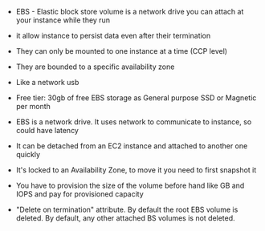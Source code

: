 * EBS - Elastic block store volume is a network drive you can attach at your instance while they run
* it allow instance to persist data even after their termination 
* They can only be mounted to one instance at a time (CCP level)
* They are bounded to a specific availability zone 
* Like a network usb 
* Free tier: 30gb of free EBS storage as General purpose SSD or Magnetic per month

* EBS is a network drive. It uses network to communicate to instance, so could have latency
* It can be detached from an EC2 instance and attached to another one quickly
* It's locked to an Availability Zone, to move it you need to first snapshot it 

* You have to provision the size of the volume before hand like GB and IOPS and pay for provisioned capacity
* "Delete on termination" attribute. By default the root EBS volume is deleted. By default, any other attached BS volumes is not deleted.